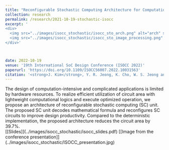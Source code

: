 ```yaml
---
title: "Reconfigurable Stochastic Computing Architecture for Computationally Intensive Applications"
collection: research 
permalink: /research/2021-10-19-stochastic-isocc
excerpt: '
<div>
  <img src="../images/isocc_stochastic/isocc_sto_arch.png" alt="arch" style="max-width: 100%; height: auto; margin-bottom: 20px;">
  <img src="../images/isocc_stochastic/isocc_sto_image_processing.png" alt="board" style="max-width: 100%; height: auto;">
</div>'



date: 2022-10-19
venue: '19th International SoC Design Conference (ISOCC 2022)'
paperurl: 'https://doi.org/10.1109/ISOCC56007.2022.10031563'
citation: '<strong>J. Kim</strong>, Y. R. Jeong, K. Cho, W. S. Jeong and S. E. Lee, "Reconfigurable Stochastic Computing Architecture for Computationally Intensive Applications," 2022 19th International SoC Design Conference (ISOCC), Gangneung-si, Korea, Republic of, 2022, pp. 61-62.'
---  
```

The design of computation-intensive and complicated applications is limited by hardware resources. To realize efficient utilization of circuit area with lightweight computational logics and execute optimized operation, we propose an architecture of reconfigurable stochastic computing (SC) unit. The proposed SC unit decodes mathematical formula and reconfigures SC circuits to improve design productivity. Compared to the deterministic implementation, the proposed architecture reduces the circuit area by 39.7%.  
[\[Slides]\](../images/isocc_stochastic/isocc_slides.pdf)
[\[Image from the conference presentation]\](../images/isocc_stochastic/ISOCC_presentation.jpg)  
